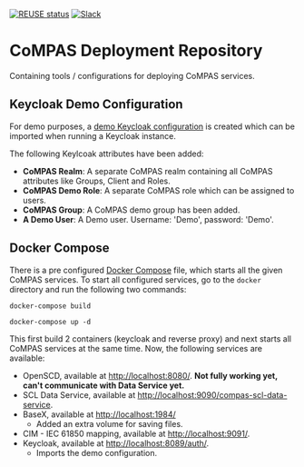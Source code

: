<!--
SPDX-FileCopyrightText: 2021 Alliander N.V.

SPDX-License-Identifier: Apache-2.0
-->

[![REUSE status](https://api.reuse.software/badge/github.com/com-pas/compas-deployment)](https://api.reuse.software/info/github.com/com-pas/compas-deployment)
[![Slack](https://raw.githubusercontent.com/com-pas/compas-architecture/master/public/LFEnergy-slack.svg)](http://lfenergy.slack.com/)

# CoMPAS Deployment Repository
Containing tools / configurations for deploying CoMPAS services.

## Keycloak Demo Configuration
For demo purposes, a [demo Keycloak configuration](docker/keycloak/keycloak_compas_realm.json) is created which can be imported when
running a Keycloak instance.

The following Keylcoak attributes have been added:
- **CoMPAS Realm**: A separate CoMPAS realm containing all CoMPAS attributes like Groups, Client and Roles.
- **CoMPAS Demo Role**: A separate CoMPAS role which can be assigned to users.
- **CoMPAS Group**: A CoMPAS demo group has been added.
- **A Demo User**: A Demo user. Username: 'Demo', password: 'Demo'.

## Docker Compose
There is a pre configured [Docker Compose](docker/docker-compose.yml) file, which starts all the given CoMPAS services.
To start all configured services, go to the `docker` directory and run the following two commands:

`docker-compose build`

`docker-compose up -d`

This first build 2 containers (keycloak and reverse proxy) and next starts all CoMPAS services at the same time.
Now, the following services are available:

- OpenSCD, available at [http://localhost:8080/](http://localhost:8080/). **Not fully working yet, can't communicate with Data Service yet.**
- SCL Data Service, available at [http://localhost:9090/compas-scl-data-service](http://localhost:9090/compas-scl-data-service).
- BaseX, available at [http://localhost:1984/](http://localhost:1984/)
    - Added an extra volume for saving files.
- CIM - IEC 61850 mapping, available at [http://localhost:9091/](http://localhost:9091/).
- Keycloak, available at [http://localhost:8089/auth/](http://localhost:8089/auth/).
    - Imports the demo configuration.